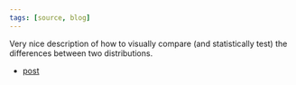 ```yaml
---
tags: [source, blog]
---
```


Very nice description of how to visually compare (and statistically test) the differences between two distributions.

- [post](https://towardsdatascience.com/how-to-compare-two-or-more-distributions-9b06ee4d30bf)